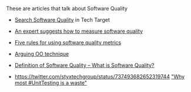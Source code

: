These are articles that talk about Software Quality

* [Search Software Quality](http://searchsoftwarequality.techtarget.com/) in Tech Target
 * [An expert suggests how to measure software quality](http://searchsoftwarequality.techtarget.com/opinion/An-expert-suggests-how-to-measure-software-quality)
 * [Five rules for using software quality metrics](http://searchsoftwarequality.techtarget.com/tip/Five-rules-for-using-software-quality-metrics)

* [Arguing OO technique](http://david.heinemeierhansson.com/2012/the-parley-letter.html#arguing-oo-technique)

* [Definition of Software Quality – What is Software Quality?](http://xbosoft.com/definition-software-quality/)
* https://twitter.com/styxtechgroup/status/737493682652319744 ["Why most #UnitTesting is a waste"](http://rbcs-us.com/documents/Why-Most-Unit-Testing-is-Waste.pdf)

